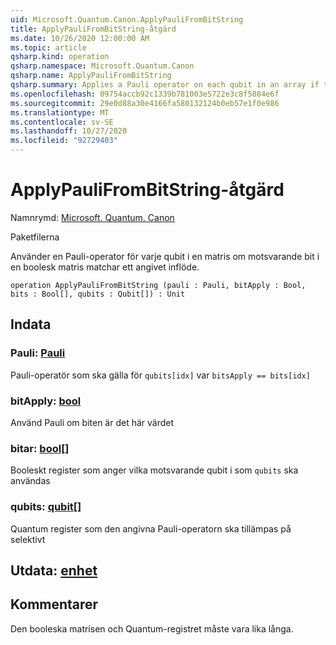 ```yaml
---
uid: Microsoft.Quantum.Canon.ApplyPauliFromBitString
title: ApplyPauliFromBitString-åtgärd
ms.date: 10/26/2020 12:00:00 AM
ms.topic: article
qsharp.kind: operation
qsharp.namespace: Microsoft.Quantum.Canon
qsharp.name: ApplyPauliFromBitString
qsharp.summary: Applies a Pauli operator on each qubit in an array if the corresponding bit of a Boolean array matches a given input.
ms.openlocfilehash: 09754accb92c1339b781003e5722e3c8f5884e6f
ms.sourcegitcommit: 29e0d88a30e4166fa580132124b0eb57e1f0e986
ms.translationtype: MT
ms.contentlocale: sv-SE
ms.lasthandoff: 10/27/2020
ms.locfileid: "92729403"
---
```

# <a name="applypaulifrombitstring-operation"></a>ApplyPauliFromBitString-åtgärd

Namnrymd: [Microsoft. Quantum. Canon](xref:Microsoft.Quantum.Canon)

Paketfilerna [](https://nuget.org/packages/)


Använder en Pauli-operator för varje qubit i en matris om motsvarande bit i en boolesk matris matchar ett angivet inflöde.

```qsharp
operation ApplyPauliFromBitString (pauli : Pauli, bitApply : Bool, bits : Bool[], qubits : Qubit[]) : Unit
```


## <a name="input"></a>Indata

### <a name="pauli--pauli"></a>Pauli: [Pauli](xref:microsoft.quantum.lang-ref.pauli)

Pauli-operatör som ska gälla för `qubits[idx]` var `bitsApply == bits[idx]`


### <a name="bitapply--bool"></a>bitApply: [bool](xref:microsoft.quantum.lang-ref.bool)

Använd Pauli om biten är det här värdet


### <a name="bits--bool"></a>bitar: [bool](xref:microsoft.quantum.lang-ref.bool)[]

Booleskt register som anger vilka motsvarande qubit i som `qubits` ska användas


### <a name="qubits--qubit"></a>qubits: [qubit](xref:microsoft.quantum.lang-ref.qubit)[]

Quantum register som den angivna Pauli-operatorn ska tillämpas på selektivt



## <a name="output--unit"></a>Utdata: [enhet](xref:microsoft.quantum.lang-ref.unit)



## <a name="remarks"></a>Kommentarer

Den booleska matrisen och Quantum-registret måste vara lika långa.